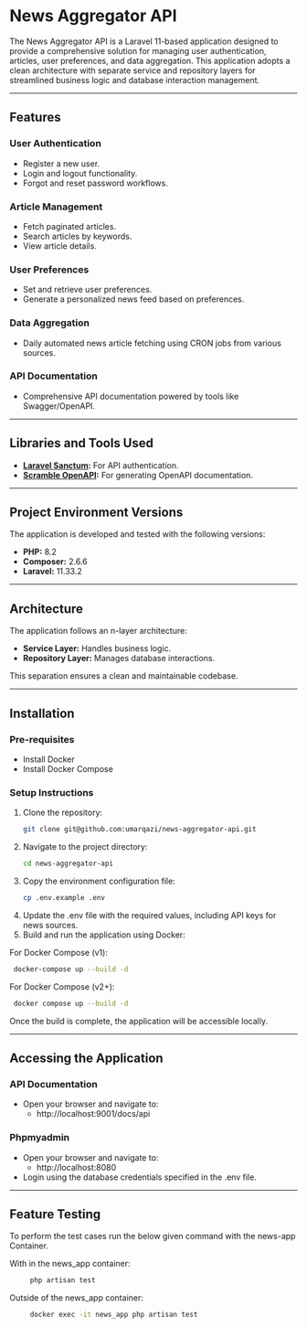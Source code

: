 # News Aggregator API

The News Aggregator API is a Laravel 11-based application designed to provide a comprehensive solution for managing user authentication, articles, user preferences, and data aggregation. This application adopts a clean architecture with separate service and repository layers for streamlined business logic and database interaction management.

---

## Features

### User Authentication
- Register a new user.
- Login and logout functionality.
- Forgot and reset password workflows.

### Article Management
- Fetch paginated articles.
- Search articles by keywords.
- View article details.

### User Preferences
- Set and retrieve user preferences.
- Generate a personalized news feed based on preferences.

### Data Aggregation
- Daily automated news article fetching using CRON jobs from various sources.

### API Documentation
- Comprehensive API documentation powered by tools like Swagger/OpenAPI.

---

## Libraries and Tools Used
- **[Laravel Sanctum](https://github.com/laravel/sanctum):** For API authentication.
- **[Scramble OpenAPI](https://github.com/dedoc/scramble):** For generating OpenAPI documentation.

---

## Project Environment Versions
The application is developed and tested with the following versions:
- **PHP:** 8.2
- **Composer:** 2.6.6
- **Laravel:** 11.33.2

---

## Architecture
The application follows an n-layer architecture:
- **Service Layer:** Handles business logic.
- **Repository Layer:** Manages database interactions.

This separation ensures a clean and maintainable codebase.

---

## Installation

### Pre-requisites
- Install Docker
- Install Docker Compose

### Setup Instructions
1. Clone the repository:
   ```bash
   git clone git@github.com:umarqazi/news-aggregator-api.git
2. Navigate to the project directory:
    ```bash
   cd news-aggregator-api
3. Copy the environment configuration file:
    ```bash
   cp .env.example .env
4. Update the .env file with the required values, including API keys for news sources.
5. Build and run the application using Docker:

For Docker Compose (v1):
   ```bash
    docker-compose up --build -d
   ```
   For Docker Compose (v2+):
   ```bash
    docker compose up --build -d
   ```
Once the build is complete, the application will be accessible locally.

---

## Accessing the Application

### API Documentation
- Open your browser and navigate to:
  - http://localhost:9001/docs/api

### Phpmyadmin
- Open your browser and navigate to:
  - http://localhost:8080
- Login using the database credentials specified in the .env file.

---

## Feature Testing
To perform the test cases run the below given command with the news-app Container.

With in the news_app container:
```bash
     php artisan test
```
Outside of the news_app container:
```bash
     docker exec -it news_app php artisan test
